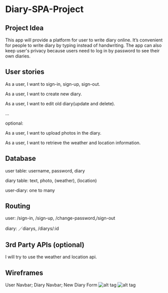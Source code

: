 # Diary-SPA-Project

## Project Idea

This app will provide a platform for user to write diary online. It’s convenient for people to write diary by typing instead of handwriting. The app can also keep user's privacy because users need to log in by password to see their own diaries.

##  User stories

As a user, I want to sign-in, sign-up, sign-out.

As a user, I want to create new diary.

As a user, I want to edit old diary(update and delete).

...

optional:

As a user, I want to upload photos in the diary.

As a user, I want to retrieve the weather and location information.


## Database

user table: username, password, diary

diary table: text, photo, (weather), (location)

user-diary: one to many

## Routing

user: /sign-in, /sign-up, /change-password,/sign-out

diary: ／diarys, /diarys/:id

## 3rd Party APIs (optional)

I will try to use the weather and location api.

## Wireframes

User Navbar; Diary Navbar; New Diary Form
![alt tag](http://i.imgur.com/Pvsvzhz.jpg)
![alt tag](http://i.imgur.com/i74332s.jpg)
